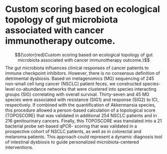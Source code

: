 # Custom scoring based on ecological topology of gut microbiota associated with cancer immunotherapy outcome. 
$${\color{red}Custom scoring based on ecological topology of gut microbiota associated with cancer immunotherapy outcome.}$$
The gut microbiota influences clinical responses of cancer patients to immune checkpoint inhibitors. However, there is no consensus definition of detrimental dysbiosis. Based on metagenomics (MG) sequencing of 245 non-small cell lung cancer (NSCLC) patient feces, we constructed species-level co-abundance networks that were clustered into species interacting groups (SIG) correlating with overall survival. Thirty-seven and 45 MG species were associated with resistance (SIG1) and response (SIG2) to ICI, respectively. If combined with the quantification of Akkermansia species, this procedure allowed a person-based calculation of a topological score (TOPOSCORE) that was validated in additional 254 NSCLC patients and in 216 genitourinary cancers. Finally, this TOPOSCORE was translated into a 21 bacterial probe set-based qPCR- scoring that was validated in a prospective cohort of NSCLC patients, as well as in colorectal and melanoma patients. This approach could represent a dynamic diagnosis tool of intestinal dysbiosis to guide personalized microbiota-centered interventions.
